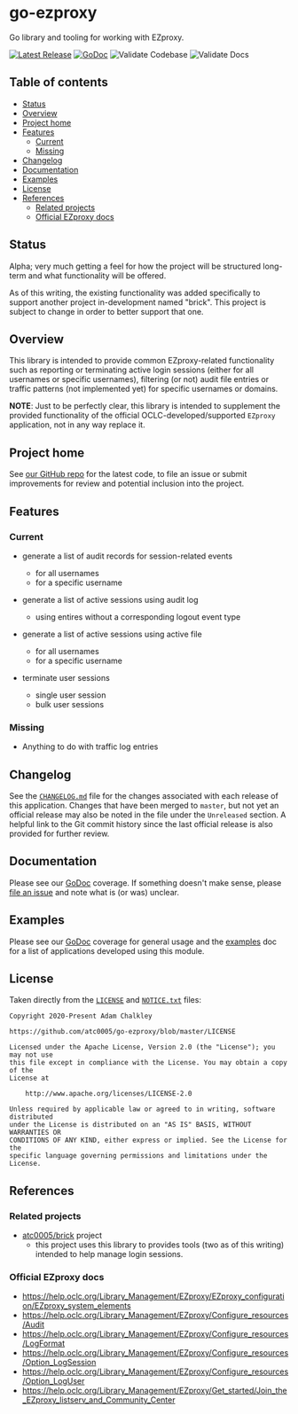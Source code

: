 <!-- omit in toc -->
# go-ezproxy

Go library and tooling for working with EZproxy.

[![Latest Release](https://img.shields.io/github/release/atc0005/go-ezproxy.svg?style=flat-square)][release-latest]
[![GoDoc](https://godoc.org/github.com/atc0005/go-ezproxy?status.svg)][docs-homepage]
![Validate Codebase](https://github.com/atc0005/go-ezproxy/workflows/Validate%20Codebase/badge.svg)
![Validate Docs](https://github.com/atc0005/go-ezproxy/workflows/Validate%20Docs/badge.svg)

<!-- omit in toc -->
## Table of contents

- [Status](#status)
- [Overview](#overview)
- [Project home](#project-home)
- [Features](#features)
  - [Current](#current)
  - [Missing](#missing)
- [Changelog](#changelog)
- [Documentation](#documentation)
- [Examples](#examples)
- [License](#license)
- [References](#references)
  - [Related projects](#related-projects)
  - [Official EZproxy docs](#official-ezproxy-docs)

## Status

Alpha; very much getting a feel for how the project will be structured
long-term and what functionality will be offered.

As of this writing, the existing functionality was added specifically to
support another project in-development named "brick". This project is subject
to change in order to better support that one.

## Overview

This library is intended to provide common EZproxy-related functionality such
as reporting or terminating active login sessions (either for all usernames or
specific usernames), filtering (or not) audit file entries or traffic patterns
(not implemented yet) for specific usernames or domains.

**NOTE**: Just to be perfectly clear, this library is intended to supplement
the provided functionality of the official OCLC-developed/supported `EZproxy`
application, not in any way replace it.

## Project home

See [our GitHub repo][repo-url] for the latest code,
to file an issue or submit improvements for review and potential inclusion
into the project.

## Features

### Current

- generate a list of audit records for session-related events
  - for all usernames
  - for a specific username

- generate a list of active sessions using audit log
  - using entires without a corresponding logout event type

- generate a list of active sessions using active file
  - for all usernames
  - for a specific username

- terminate user sessions
  - single user session
  - bulk user sessions

### Missing

- Anything to do with traffic log entries

## Changelog

See the [`CHANGELOG.md`](CHANGELOG.md) file for the changes associated with
each release of this application. Changes that have been merged to `master`,
but not yet an official release may also be noted in the file under the
`Unreleased` section. A helpful link to the Git commit history since the last
official release is also provided for further review.

## Documentation

Please see our [GoDoc][docs-homepage] coverage. If something doesn't make
sense, please [file an issue][repo-url] and note what is (or was) unclear.

## Examples

Please see our [GoDoc][docs-homepage] coverage for general usage and the
[examples](examples/README.md) doc for a list of applications developed using
this module.

## License

Taken directly from the [`LICENSE`](LICENSE) and [`NOTICE.txt`](NOTICE.txt) files:

```License
Copyright 2020-Present Adam Chalkley

https://github.com/atc0005/go-ezproxy/blob/master/LICENSE

Licensed under the Apache License, Version 2.0 (the "License"); you may not use
this file except in compliance with the License. You may obtain a copy of the
License at

    http://www.apache.org/licenses/LICENSE-2.0

Unless required by applicable law or agreed to in writing, software distributed
under the License is distributed on an "AS IS" BASIS, WITHOUT WARRANTIES OR
CONDITIONS OF ANY KIND, either express or implied. See the License for the
specific language governing permissions and limitations under the License.
```

## References

### Related projects

- [atc0005/brick](https://github.com/atc0005/brick) project
  - this project uses this library to provides tools (two as of this writing)
    intended to help manage login sessions.

### Official EZproxy docs

- <https://help.oclc.org/Library_Management/EZproxy/EZproxy_configuration/EZproxy_system_elements>
- <https://help.oclc.org/Library_Management/EZproxy/Configure_resources/Audit>
- <https://help.oclc.org/Library_Management/EZproxy/Configure_resources/LogFormat>
- <https://help.oclc.org/Library_Management/EZproxy/Configure_resources/Option_LogSession>
- <https://help.oclc.org/Library_Management/EZproxy/Configure_resources/Option_LogUser>
- <https://help.oclc.org/Library_Management/EZproxy/Get_started/Join_the_EZproxy_listserv_and_Community_Center>

<!-- Footnotes here  -->

[repo-url]: <https://github.com/atc0005/go-ezproxy>  "This project's GitHub repo"

[docs-homepage]: <https://godoc.org/github.com/atc0005/go-ezproxy>  "GoDoc coverage"

[release-latest]: <https://github.com/atc0005/go-ezproxy/releases/latest>  "Latest Release"

<!-- []: PLACEHOLDER "DESCRIPTION_HERE" -->
